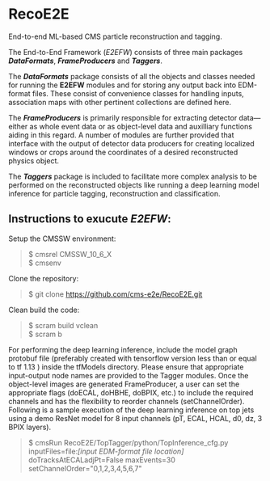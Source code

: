# RecoE2E
End-to-end ML-based CMS particle reconstruction and tagging.  

The End-to-End Framework (*E2EFW*) consists of three main packages **_DataFormats_**, **_FrameProducers_** and **_Taggers_**.    
  
  
The **_DataFormats_** package consists of all the objects and classes needed for running the **E2EFW** modules and for storing any output back into EDM-format files. These consist of convenience classes for handling inputs, association maps with other pertinent collections are defined here.  
  
  
The **_FrameProducers_** is primarily responsible for extracting detector data—either as whole event data or as object-level data and auxilliary functions aiding in  this regard. A number of modules are further provided that interface with the output of detector data producers for creating localized windows or crops around the coordinates of a desired reconstructed physics object.  
  
  
The **_Taggers_** package is included to facilitate more complex analysis to be performed on the reconstructed objects like running a deep learning model inference for particle tagging, reconstruction and classification. 

## Instructions to exucute **_E2EFW_**:  
  
Setup the CMSSW environment:   
> $ cmsrel CMSSW_10_6_X  
> $ cmsenv

Clone the repository:  
> $ git clone https://github.com/cms-e2e/RecoE2E.git  

Clean build the code:  
> $ scram build vclean  
> $ scram b
  
For performing the deep learning inference, include the model graph protobuf file (preferably created with tensorflow version less than or equal to tf 1.13 ) inside the tfModels directory. Please ensure that appropriate input-output node names are provided to the Tagger modules. Once the object-level images are generated FrameProducer, a user can set the appropriate flags (doECAL, doHBHE, doBPIX, etc.) to include the required channels and has the flexibility to reorder channels (setChannelOrder). Following is a sample execution of the deep learning inference on top jets using a demo ResNet model for 8 input channels (pT, ECAL, HCAL, d0, dz, 3 BPIX layers).  
> $ cmsRun RecoE2E/TopTagger/python/TopInference_cfg.py inputFiles=file:*[input EDM-format file location]* doTracksAtECALadjPt=False maxEvents=30 setChannelOrder="0,1,2,3,4,5,6,7"
